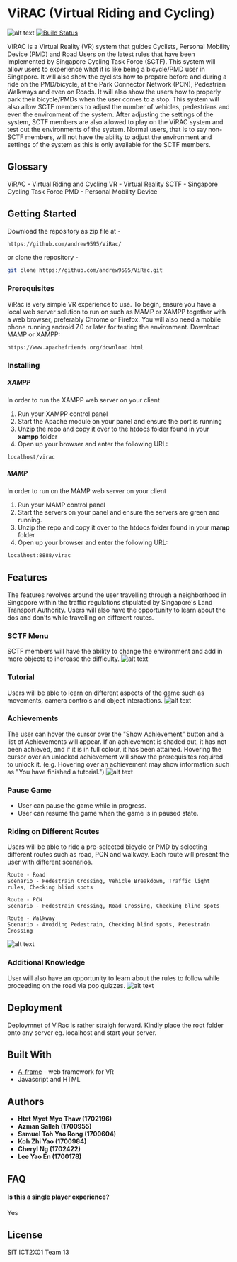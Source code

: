 # ViRAC (Virtual Riding and Cycling)
![alt text](https://github.com/andrew9595/ViRac/blob/master/Screenshots/menu.jpg)
[![Build Status](https://travis-ci.org/joemccann/dillinger.svg?branch=master)](https://travis-ci.org/joemccann/dillinger)

VIRAC is a Virtual Reality (VR) system that guides Cyclists, Personal Mobility Device (PMD) and Road Users on the latest rules that have been implemented by Singapore Cycling Task Force (SCTF). This system will allow users to experience what it is like being a bicycle/PMD user in Singapore. It will also show the cyclists how to prepare before and during a ride on the PMD/bicycle, at the Park Connector Network (PCN), Pedestrian Walkways and even on Roads. It will also show the users how to properly park their bicycle/PMDs when the user comes to a stop. This system will also allow SCTF members to adjust the number of vehicles, pedestrians and even the environment of the system. After adjusting the settings of the system, SCTF members are also allowed to play on the ViRAC system and test out the environments of the system. Normal users, that is to say non-SCTF members, will not have the ability to
adjust the environment and settings of the system as this is only available for the SCTF members.

## Glossary
ViRAC - Virtual Riding and Cycling
VR - Virtual Reality
SCTF - Singapore Cycling Task Force
PMD - Personal Mobility Device


## Getting Started 
Download the repository as zip file at -
```sh
https://github.com/andrew9595/ViRac/ 
```
or clone the repository -   
```sh
git clone https://github.com/andrew9595/ViRac.git
```

### Prerequisites
ViRac is very simple VR experience to use. To begin, ensure you have a local web server solution to run on such as MAMP or XAMPP together with a web browser, preferably Chrome or Firefox. You will also need a mobile phone running android 7.0 or later for testing the environment.
Download MAMP or XAMPP:
```sh
https://www.apachefriends.org/download.html
```

### Installing
##### XAMPP
In order to run the XAMPP web server on your client
1. Run your XAMPP control panel
2. Start the Apache module on your panel and ensure the port is running
3. Unzip the repo and copy it over to the htdocs folder found in your **xampp** folder
3. Open up your browser and enter the following URL: 
```sh
localhost/virac
```

##### MAMP
In order to run on the MAMP web server on your client
1. Run your MAMP control panel
2. Start the servers on your panel and ensure the servers are green and running.
3. Unzip the repo and copy it over to the htdocs folder found in your **mamp** folder
3. Open up your browser and enter the following URL: 
```sh
localhost:8888/virac
```

## Features
The features revolves around the user travelling through a neighborhood in Singapore within the traffic regulations stipulated by Singapore's Land Transport Authority. Users will also have the opportunity to learn about the dos and don'ts while travelling on different routes. 

### SCTF Menu
SCTF members will have the ability to change the environment and add in more objects to increase the difficulty.
![alt text](https://github.com/andrew9595/ViRac/blob/master/Screenshots/designer.jpg)

### Tutorial
Users will be able to learn on different aspects of the game such as movements, camera controls and object interactions.
![alt text](https://github.com/andrew9595/ViRac/blob/master/Screenshots/tutorial.jpg)

### Achievements
The user can hover the cursor over the "Show Achievement" button and a list of Achievements will appear. If an achievement is shaded out, it has not been achieved, and if it is in full colour, it has been attained. Hovering the cursor over an unlocked achievement will show the prerequisites required to unlock it. (e.g. Hovering over an achievement may show information such as "You have finished a tutorial.")
![alt text](https://github.com/andrew9595/ViRac/blob/master/Screenshots/tutorial.jpg)

### Pause Game
  - User can pause the game while in progress.
  - User can resume the game when the game is in paused state.

### Riding on Different Routes
Users will be able to ride a pre-selected bicycle or PMD by selecting different routes such as road, PCN and walkway. Each route will present the user with different scenarios.

	Route - Road
	Scenario - Pedestrain Crossing, Vehicle Breakdown, Traffic light rules, Checking blind spots
	
	Route - PCN
	Scenario - Pedestrain Crossing, Road Crossing, Checking blind spots
	
	Route - Walkway
	Scenario - Avoiding Pedestrain, Checking blind spots, Pedestrain Crossing
![alt text](https://github.com/andrew9595/ViRac/blob/master/Screenshots/level.png)

### Additional Knowledge
User will also have an opportunity to learn about the rules to follow while proceeding on the road via pop quizzes.
![alt text](https://github.com/andrew9595/ViRac/blob/master/Screenshots/quiz.png)

## Deployment
Deploymnet of ViRac is rather straigh forward. Kindly place the root folder onto any server eg. localhost and start your server.

## Built With
* [A-frame](https://github.com/aframevr/aframe) - web framework for VR
* Javascript and HTML

## Authors
* **Htet Myet Myo Thaw (1702196)**
* **Azman Salleh (1700955)**
* **Samuel Toh Yao Rong (1700604)**
* **Koh Zhi Yao (1700984)**
* **Cheryl Ng (1702422)**
* **Lee Yao En (1700178)**

## FAQ

#### Is this a single player experience?
Yes

License
----

SIT ICT2X01 Team 13 
